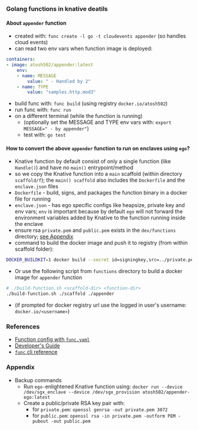 ### Golang functions in knative deatils
#### About `appender` function
- created with: `func create -l go -t cloudevents appender` (so handles cloud events)
- can read two env vars when function image is deployed:
```yaml
containers:
- image: atosh502/appender:latest
    env:
    - name: MESSAGE
        value: " - Handled by 2"
    - name: TYPE
        value: "samples.http.mod3"
```
- build func with: `func build` (using registry `docker.io/atosh502`)
- run func with: `func run` 
- on a different terminal (while the function is running) 
    - (optionally set the MESSAGE and TYPE env vars with: `export MESSAGE=" - by appender"`)
    - test with: `go test`


#### How to convert the above `appender` function to run on enclaves using `ego`?
- Knative function by default consist of only a single function (like `Handle()`) and have no `main()` entrypoint/method
- so we copy the Knative function into a `main` scaffold (within directory `scaffold/f`); the `main() scaffold` also includes the `Dockerfile` and the `enclave.json` files
- `Dockerfile` - build, signs, and packages the function binary in a docker file for running
- `enclave.json` - has ego specific configs like heapsize, private key and env vars; `env` is important because by default `ego` will not forward the environment variables added by Knative to the function running inside the enclave
- ensure rsa `private.pem` and `public.pem` exists in the `dev/functions` directory; [see Appendix](#appendix)
- command to build the docker image and push it to registry (from within scaffold folder): 
```bash
DOCKER_BUILDKIT=1 docker build --secret id=signingkey,src=../private.pem --target deploy -t "atosh502/appender-ego-sim" --push .
```
- Or use the following script from `functions` directory to build a docker image for `appender` function
```bash
# ./build-function.sh <scaffold-dir> <function-dir>
./build-function.sh ./scaffold ./appender
```
- (if prompted for docker registry url use the logged in user's username: `docker.io/<username>`)

### References
- [Function config with `func.yaml`](https://github.com/knative/func/blob/main/docs/reference/func_yaml.md)
- [Developer's Guide](https://github.com/knative/func/blob/main/docs/function-templates/golang.md)
- [`func` cli reference](https://github.com/knative/func/blob/main/docs/reference/func.md)

### Appendix
- Backup commands
    - Run `ego-`enlightened Knative function using: `docker run --device /dev/sgx_enclave --device /dev/sgx_provision atosh502/appender-ego:latest`
    - Create a public/private RSA key pair with: 
        - for `private.pem`: `openssl genrsa -out private.pem 3072`
        - for `public.pem`: `openssl rsa -in private.pem -outform PEM -pubout -out public.pem`